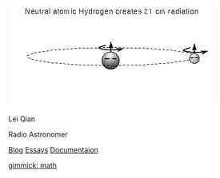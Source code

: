 ![](21cm.gif)

Lei Qian

Radio Astronomer

[Blog](http://blog.sciencenet.cn/home.php?mod=space&uid=117333)  [Essays](essays.html) [Documentaion](documentation.md)





[gimmick: math]()
